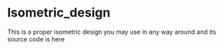 # Isometric_design
This is a proper isometric design you may use in any way around and its source code is here
